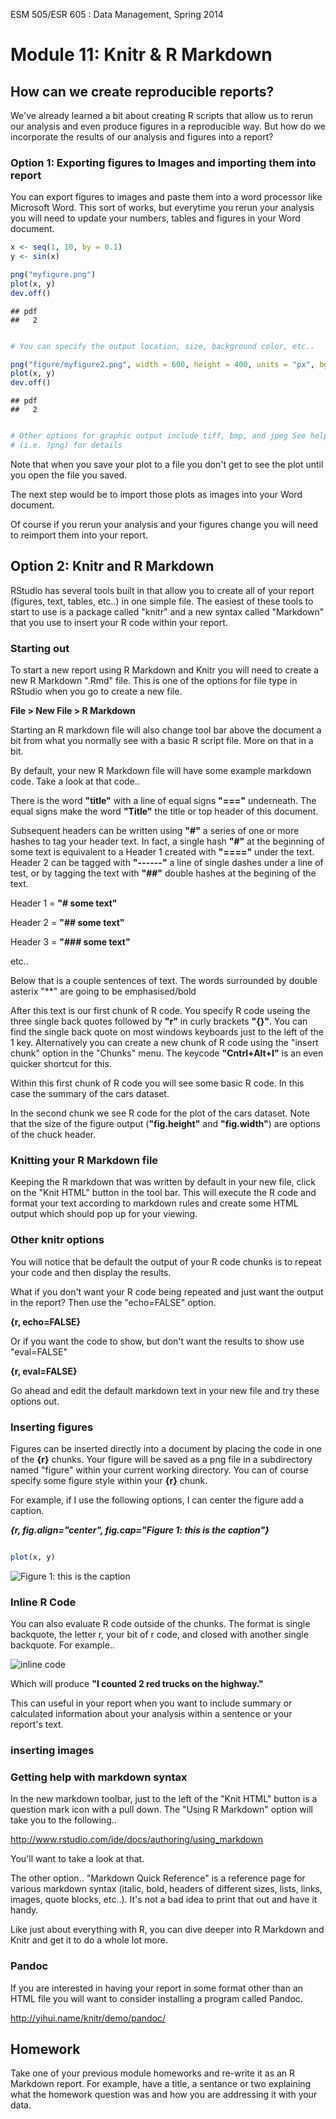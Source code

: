 ESM 505/ESR 605 : Data Management, Spring 2014

Module 11: Knitr & R Markdown
====================

## How can we create reproducible reports?

We've already learned a bit about creating R scripts that allow us to rerun our analysis and even produce figures in a reproducible way.   But how do we incorporate the results of our analysis and figures into a report?  

### Option 1: Exporting figures to Images and importing them into report

You can export figures to images and paste them into a word processor like Microsoft Word.   This sort of works, but everytime you rerun your analysis you will need to update your numbers, tables and figures in your Word document.  


```r
x <- seq(1, 10, by = 0.1)
y <- sin(x)

png("myfigure.png")
plot(x, y)
dev.off()
```

```
## pdf 
##   2
```

```r

# You can specify the output location, size, background color, etc..

png("figure/myfigure2.png", width = 600, height = 400, units = "px", bg = "light gray")
plot(x, y)
dev.off()
```

```
## pdf 
##   2
```

```r

# Other options for graphic output include tiff, bmp, and jpeg See help file
# (i.e. ?png) for details
```


Note that when you save your plot to a file you don't get to see the plot until you open the file you saved.

The next step would be to import those plots as images into your Word document.

Of course if you rerun your analysis and your figures change you will need to reimport them into your report.


## Option 2:   Knitr and R Markdown

RStudio has several tools built in that allow you to create all of your report (figures, text, tables, etc..) in one simple file.  The easiest of these tools to start to use is a package called "knitr" and a new syntax called "Markdown" that you use to insert your R code within your report.

### Starting out 

To start a new report using R Markdown and Knitr you will need to create a new R Markdown ".Rmd" file.  This is one of the options for file type in RStudio when you go to create a new file.

**File > New File > R Markdown**

Starting an R markdown file will also change tool bar above the document a bit from what you normally see with a basic R script file.  More on that in a bit.

By default, your new R Markdown file will have some example markdown code.  Take a look at that code..

There is the word **"title"** with a line of equal signs **"==="** underneath.   The equal signs make the word **"Title"** the title or top header of this document.

Subsequent headers can be written using **"#"** a series of one or more hashes to tag your header text.  In fact, a single hash **"#"**  at the beginning of some text is equivalent to a Header 1 created with **"===="** under the text.  Header 2 can be tagged with **"------"** a line of single dashes under a line of test, or by tagging the text with **"##"** double hashes at the begining of the text.  

Header 1 = **"# some text"** 

Header 2 = **"## some text"**

Header 3 = **"### some text"**

etc..


Below that is a couple sentences of text.  The words surrounded by double asterix "**" are going to be emphasised/bold 

After this text is our first chunk of R code.  You specify R code useing the three single back quotes followed by **"r"** in curly brackets **"{}"**.  You can find the single back quote on most windows keyboards just to the left of the 1 key.   Alternatively you can create a new chunk of R code using the "insert chunk" option in the "Chunks" menu.   The keycode **"Cntrl+Alt+I"** is an even quicker shortcut for this.

Within this first chunk of R code you will see some basic R code.  In this case the summary of the cars dataset.

In the second chunk we see R code for the plot of the cars dataset.   Note that the size of the figure output (**"fig.height"** and **"fig.width"**) are options of the chuck header. 

### Knitting your R Markdown file

Keeping the R markdown that was written by default in your new file, click on the "Knit HTML" button in the tool bar.  This will execute the R code and format your text according to markdown rules and create some HTML output which should pop up for your viewing.

### Other knitr options

You will notice that be default the output of your R code chunks is to repeat your code and then display the results.  

What if you don't want your R code being repeated and just want the output in the report?  Then use the "echo=FALSE" option.   

**{r, echo=FALSE}**

Or if you want the code to show, but don't want the results to show use "eval=FALSE"

**{r, eval=FALSE}**

Go ahead and edit the default markdown text in your new file and try these options out.


### Inserting figures

Figures can be inserted directly into a document by placing the code in one of the **{r}** chunks.  Your figure will be saved as a png file in a subdirectory named "figure" within your current working directory.  You can of course specify some figure style within your **{r}** chunk.

For example, if I use the following options, I can center the figure add a caption.

***{r, fig.align="center", fig.cap="Figure 1: this is the caption"}***


```r

plot(x, y)
```

<img src="figure/unnamed-chunk-2.png" title="Figure 1: this is the caption" alt="Figure 1: this is the caption" style="display: block; margin: auto;" />


### Inline R Code

You can also evaluate R code outside of the chunks.  The format is single backquote, the letter r, your bit of r code, and closed with another single backquote.  For example.. 

![inline code](figure/markdownInline.png)

Which will produce **"I counted 2 red trucks on the highway."**

This can useful in your report when you want to include summary or calculated information about your analysis within a sentence or your report's text. 



### inserting images




### Getting help with markdown syntax

In the new markdown toolbar, just to the left of the "Knit HTML" button is a question mark icon with a pull down.  The "Using R Markdown" option will take you to the following..

http://www.rstudio.com/ide/docs/authoring/using_markdown

You'll want to take a look at that.

The other option.. "Markdown Quick Reference" is a reference page for various markdown syntax (italic, bold, headers of different sizes, lists, links, images, quote blocks, etc..).  It's not a bad idea to print that out and have it handy.


Like just about everything with R, you can dive deeper into R Markdown and Knitr and get it to do a whole lot more.  


### Pandoc

If you are interested in having your report in some format other than an HTML file you will want to consider installing a program called Pandoc.

http://yihui.name/knitr/demo/pandoc/



## Homework

Take one of your previous module homeworks and re-write it as an R Markdown report.  For example, have a title, a sentance or two explaining what the homework question was and how you are addressing it with your data.




